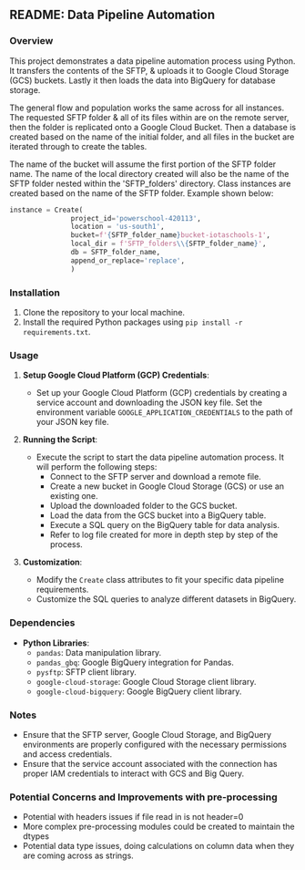 ## README: Data Pipeline Automation

### Overview
This project demonstrates a data pipeline automation process using Python. It transfers the contents of the SFTP, & uploads it to Google Cloud Storage (GCS) buckets. Lastly it then loads the data into BigQuery for database storage. 

The general flow and population works the same across for all instances. The requested SFTP folder & all of its files within are on the remote server, then the folder is replicated onto a Google Cloud Bucket. Then a database is created based on the name of the initial folder, and all files in the bucket are iterated through to create the tables. 

The name of the bucket will assume the first portion of the SFTP folder name. The name of the local directory created will also be the name of the SFTP folder nested within the 'SFTP_folders' directory. 
Class instances are created based on the name of the SFTP folder. Example shown below:

```python
instance = Create(
               project_id='powerschool-420113',
               location = 'us-south1',
               bucket=f'{SFTP_folder_name}bucket-iotaschools-1',
               local_dir = f'SFTP_folders\\{SFTP_folder_name}',
               db = SFTP_folder_name,
               append_or_replace='replace',
               )
```

### Installation
1. Clone the repository to your local machine.
2. Install the required Python packages using `pip install -r requirements.txt`.

### Usage
1. **Setup Google Cloud Platform (GCP) Credentials**:
   - Set up your Google Cloud Platform (GCP) credentials by creating a service account and downloading the JSON key file. Set the environment variable `GOOGLE_APPLICATION_CREDENTIALS` to the path of your JSON key file.
   

3. **Running the Script**:
   - Execute the script to start the data pipeline automation process. It will perform the following steps:
     - Connect to the SFTP server and download a remote file.
     - Create a new bucket in Google Cloud Storage (GCS) or use an existing one.
     - Upload the downloaded folder to the GCS bucket.
     - Load the data from the GCS bucket into a BigQuery table.
     - Execute a SQL query on the BigQuery table for data analysis.
     - Refer to log file created for more in depth step by step of the process.



4. **Customization**:
   - Modify the `Create` class attributes to fit your specific data pipeline requirements.
   - Customize the SQL queries to analyze different datasets in BigQuery.

### Dependencies
- **Python Libraries**:
  - `pandas`: Data manipulation library.
  - `pandas_gbq`: Google BigQuery integration for Pandas.
  - `pysftp`: SFTP client library.
  - `google-cloud-storage`: Google Cloud Storage client library.
  - `google-cloud-bigquery`: Google BigQuery client library.

### Notes
- Ensure that the SFTP server, Google Cloud Storage, and BigQuery environments are properly configured with the necessary permissions and access credentials.
- Ensure that the service account associated with the connection has proper IAM credentials to interact with GCS and Big Query. 

### Potential Concerns and Improvements with pre-processing

- Potential with headers issues if file read in is not header=0
- More complex pre-processing modules could be created to maintain the dtypes
- Potential data type issues, doing calculations on column data when they are coming across as strings.

